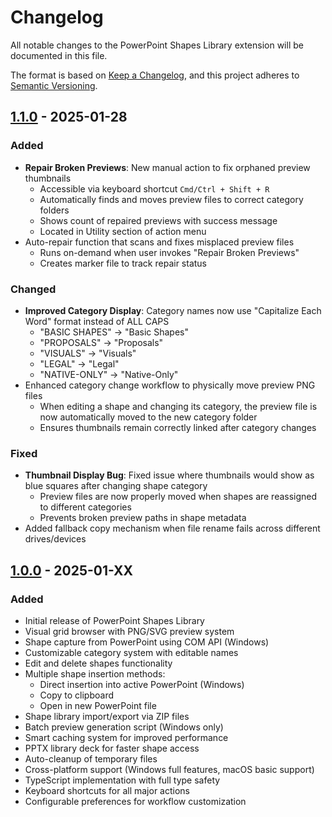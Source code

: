 # Changelog

All notable changes to the PowerPoint Shapes Library extension will be documented in this file.

The format is based on [Keep a Changelog](https://keepachangelog.com/en/1.0.0/),
and this project adheres to [Semantic Versioning](https://semver.org/spec/v2.0.0.html).

## [1.1.0] - 2025-01-28

### Added
- **Repair Broken Previews**: New manual action to fix orphaned preview thumbnails
  - Accessible via keyboard shortcut `Cmd/Ctrl + Shift + R`
  - Automatically finds and moves preview files to correct category folders
  - Shows count of repaired previews with success message
  - Located in Utility section of action menu
- Auto-repair function that scans and fixes misplaced preview files
  - Runs on-demand when user invokes "Repair Broken Previews"
  - Creates marker file to track repair status

### Changed
- **Improved Category Display**: Category names now use "Capitalize Each Word" format instead of ALL CAPS
  - "BASIC SHAPES" → "Basic Shapes"
  - "PROPOSALS" → "Proposals"
  - "VISUALS" → "Visuals"
  - "LEGAL" → "Legal"
  - "NATIVE-ONLY" → "Native-Only"
- Enhanced category change workflow to physically move preview PNG files
  - When editing a shape and changing its category, the preview file is now automatically moved to the new category folder
  - Ensures thumbnails remain correctly linked after category changes

### Fixed
- **Thumbnail Display Bug**: Fixed issue where thumbnails would show as blue squares after changing shape category
  - Preview files are now properly moved when shapes are reassigned to different categories
  - Prevents broken preview paths in shape metadata
- Added fallback copy mechanism when file rename fails across different drives/devices

## [1.0.0] - 2025-01-XX

### Added
- Initial release of PowerPoint Shapes Library
- Visual grid browser with PNG/SVG preview system
- Shape capture from PowerPoint using COM API (Windows)
- Customizable category system with editable names
- Edit and delete shapes functionality
- Multiple shape insertion methods:
  - Direct insertion into active PowerPoint (Windows)
  - Copy to clipboard
  - Open in new PowerPoint file
- Shape library import/export via ZIP files
- Batch preview generation script (Windows only)
- Smart caching system for improved performance
- PPTX library deck for faster shape access
- Auto-cleanup of temporary files
- Cross-platform support (Windows full features, macOS basic support)
- TypeScript implementation with full type safety
- Keyboard shortcuts for all major actions
- Configurable preferences for workflow customization

[1.1.0]: https://github.com/yourusername/shapes-library/compare/v1.0.0...v1.1.0
[1.0.0]: https://github.com/yourusername/shapes-library/releases/tag/v1.0.0

